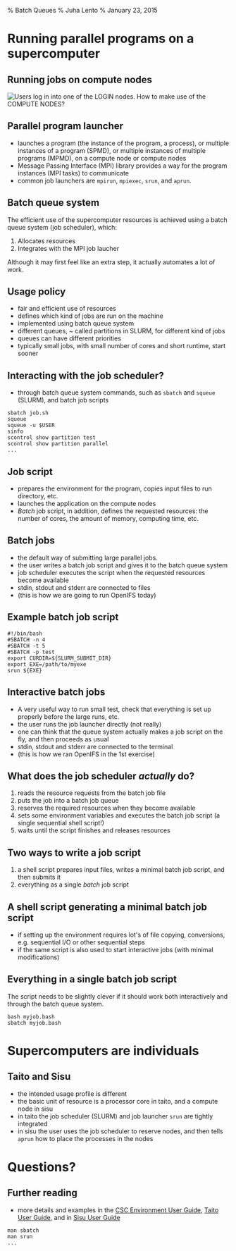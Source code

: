 % Batch Queues
% Juha Lento
% January 23, 2015


# Running parallel programs on a supercomputer

## Running jobs on compute nodes

![Users log in into one of the LOGIN nodes. How to make use of the
 COMPUTE NODES?](../1_Session/include/SupercomputerArchitecture.svg)

## Parallel program launcher

- launches a program (the instance of the program, a process), or
  multiple instances of a program (SPMD), or multiple instances of
  multiple programs (MPMD), on a compute node or compute nodes
- Message Passing Interface (MPI) library provides a way for the
  program instances (MPI tasks) to communicate
- common job launchers are `mpirun`, `mpiexec`, `srun`, and `aprun`.


## Batch queue system

The efficient use of the supercomputer resources is achieved using a batch
queue system (job scheduler), which:

1. Allocates resources
2. Integrates with the MPI job laucher

Although it may first feel like an extra step, it actually automates a
lot of work.


## Usage policy

- fair and efficient use of resources
- defines which kind of jobs are run on the machine
- implemented using batch queue system
- different queues, ~ called partitions in SLURM, for different
  kind of jobs
- queues can have different priorities
- typically small jobs, with small number of cores and short
  runtime, start sooner


## Interacting with the job scheduler?

- through batch queue system commands, such as `sbatch` and `squeue`
  (SLURM), and batch job scripts

~~~~{#slurm-commands .bash}
sbatch job.sh
squeue
squeue -u $USER
sinfo
scontrol show partition test
scontrol show partition parallel
...
~~~~


## Job script

- prepares the environment for the program, copies input files to
  run directory, etc.
- launches the application on the compute nodes
- *Batch* job script, in addition, defines the requested resources:
  the number of cores, the amount of memory, computing time, etc.


## Batch jobs

- the default way of submitting large parallel jobs.
- the user writes a batch job script and gives it to the batch queue system
- job scheduler executes the script when the requested
  resources become available
- stdin, stdout and stderr are connected to files
- (this is how we are going to run OpenIFS today)


## Example batch job script

~~~~
#!/bin/bash
#SBATCH -n 4
#SBATCH -t 5
#SBATCH -p test
export CURDIR=${SLURM_SUBMIT_DIR}
export EXE=/path/to/myexe
srun ${EXE}
~~~~


## Interactive batch jobs

- A very useful way to run small test, check that everything is set up
  properly before the large runs, etc.
- the user runs the job launcher directly (not really)
- one can think that the queue system actually makes a job script on
  the fly, and then proceeds as usual
- stdin, stdout and stderr are connected to the terminal
- (this is how we ran OpenIFS in the 1st exercise)


## What does the job scheduler *actually* do?
 
1. reads the resource requests from the batch job file
2. puts the job into a batch job queue
3. reserves the required resources when they become available
4. sets some environment variables and  executes the batch
   job script (a single sequential shell script!)
5. waits until the script finishes and releases resources


## Two ways to write a job script

1. a shell script prepares input files, writes a minimal batch job
   script, and then submits it
2. everything as a single *batch* job script


## A shell script generating a minimal batch job script

- if setting up the environment requires lot's of file copying,
  conversions, e.g. sequential I/O or other sequential steps
- if the same script is also used to start interactive jobs (with
  minimal modifications)


## Everything in a single batch job script

The script needs to be slightly clever if it should work both
interactively and through the batch queue system.

~~~~~
bash myjob.bash
sbatch myjob.bash
~~~~~


# Supercomputers are individuals

## Taito and Sisu

- the intended usage profile is different
- the basic unit of resource is a processor core in taito,
  and a compute node in sisu
- in taito the job scheduler (SLURM) and job launcher `srun`
  are tightly integrated
- in sisu the user uses the job scheduler to reserve nodes, and
  then tells `aprun` how to place the processes in the nodes


# Questions?

## Further reading

- more details and examples in the [CSC Environment User
  Guide](https://research.csc.fi/csc-guide), [Taito User
  Guide](https://research.csc.fi/taito-user-guide), and in [Sisu User
  Guide](https://research.csc.fi/sisu-user-guide)

~~~~
man sbatch
man srun
...
~~~~

